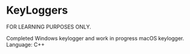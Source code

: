 # KeyLoggers
FOR LEARNING PURPOSES ONLY.

Completed Windows keylogger and work in progress macOS keylogger. 
Language: C++ 
